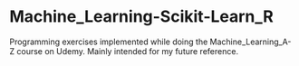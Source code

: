# Machine_Learning-Scikit-Learn_R
Programming exercises implemented while doing the Machine_Learning_A-Z course on Udemy. Mainly intended for my future reference.
